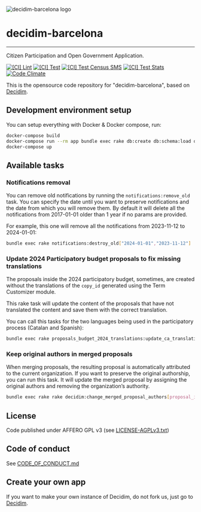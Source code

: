 ![decidim-barcelona logo](https://raw.githubusercontent.com/AjuntamentdeBarcelona/decidim.barcelona/master/app/assets/images/decidim-logo.png)

# decidim-barcelona

---

Citizen Participation and Open Government Application.

[![[CI] Lint](https://github.com/AjuntamentdeBarcelona/decidim-barcelona/actions/workflows/lint.yml/badge.svg)](https://github.com/AjuntamentdeBarcelona/decidim-barcelona/actions/workflows/lint.yml)
[![[CI] Test](https://github.com/AjuntamentdeBarcelona/decidim-barcelona/actions/workflows/test.yml/badge.svg)](https://github.com/AjuntamentdeBarcelona/decidim-barcelona/actions/workflows/test.yml)
[![[CI] Test Census SMS](https://github.com/AjuntamentdeBarcelona/decidim-barcelona/actions/workflows/test_census_sms.yml/badge.svg)](https://github.com/AjuntamentdeBarcelona/decidim-barcelona/actions/workflows/test_census_sms.yml)
[![[CI] Test Stats](https://github.com/AjuntamentdeBarcelona/decidim-barcelona/actions/workflows/test_stats.yml/badge.svg)](https://github.com/AjuntamentdeBarcelona/decidim-barcelona/actions/workflows/test_stats.yml)
[![Code Climate](https://codeclimate.com/github/AjuntamentdeBarcelona/decidim-barcelona/badges/gpa.svg)](https://codeclimate.com/github/AjuntamentdeBarcelona/decidim-barcelona)

This is the opensource code repository for "decidim-barcelona", based on [Decidim](https://github.com/AjuntamentdeBarcelona/decidim).

## Development environment setup

You can setup everything with Docker & Docker compose, run:

```bash
docker-compose build
docker-compose run --rm app bundle exec rake db:create db:schema:load db:seed
docker-compose up
```

## Available tasks

### Notifications removal

You can remove old notifications by running the `notifications:remove_old` task. You can specify the date until you want to preserve notifications and the date from which you will
remove them. By default it will delete all the notifications from 2017-01-01 older than 1 year if no params are provided.

For example, this one will remove all the notifications from 2023-11-12 to 2024-01-01:

```bash
bundle exec rake notifications:destroy_old["2024-01-01","2023-11-12"]
```

### Update 2024 Participatory budget proposals to fix missing translations

The proposals inside the 2024 participatory budget, sometimes, are created without the translations of the `copy_id` generated using the Term Customizer module.

This rake task will update the content of the proposals that have not translated the content and save them with the correct translation.

You can call this tasks for the two languages being used in the participatory process (Catalan and Spanish):

```bash
bundle exec rake proposals_budget_2024_translations:update_ca_translations
```

### Keep original authors in merged proposals

When merging proposals, the resulting proposal is automatically attributed to the current organization. If you want to preserve the original authorship, you can run this task. It
will update the merged proposal by assigning the original authors and removing the organization’s authority.

```bash
bundle exec rake rake decidim:change_merged_proposal_authors[proposal_id]
```

## License

Code published under AFFERO GPL v3 (see [LICENSE-AGPLv3.txt](LICENSE-AGPLv3.txt))

## Code of conduct

See [CODE_OF_CONDUCT.md](CODE_OF_CONDUCT.md)

## Create your own app

If you want to make your own instance of Decidim, do not fork us, just go to [Decidim](https://github.com/AjuntamentdeBarcelona/decidim).
